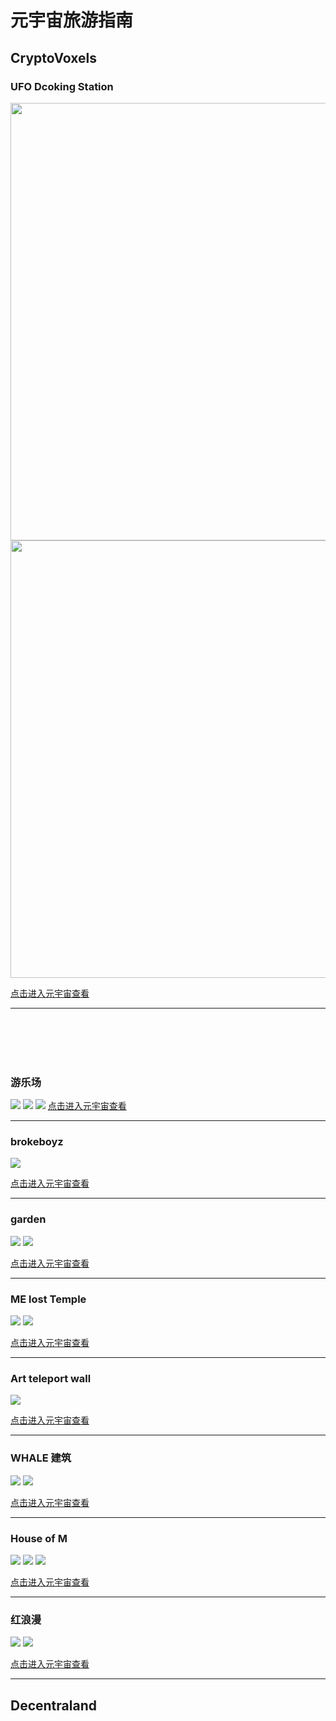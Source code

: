 # 元宇宙旅游指南

## CryptoVoxels

### UFO Dcoking Station

<img src="./pics/UFO1.png" alt="" style="width: 700px;">
<img src="./pics/UFO2.png" alt="" style="width: 700px;">

[点击进入元宇宙查看](https://www.cryptovoxels.com/play?coords=W@909E,179S,14F)

-------------

<br><br><br><br>

### 游乐场


![](./pics/playground1.png)
![](./pics/playground2.png)
![](./pics/playground3.png)
[点击进入元宇宙查看](https://www.cryptovoxels.com/play?coords=SE@647W,227N,7.5U)

-------------

### brokeboyz
![](./pics/brokeboyz.png)

[点击进入元宇宙查看](https://www.cryptovoxels.com/play?coords=N@709W,215N,4.5F)

-------------

### garden
![](./pics/道场1.png)
![](./pics/道场2.png)

[点击进入元宇宙查看](https://www.cryptovoxels.com/play?coords=SW@1026E,349S,17F)

-------------

### ME lost Temple

![](./pics/theLostTemplate1.png)
![](./pics/theLostTemplate3.png)

[点击进入元宇宙查看](https://www.cryptovoxels.com/play?coords=W@827W,342N,19.5F)

-------------

### Art teleport wall 

![](./pics/art_teleport_wall.jpg)

[点击进入元宇宙查看](https://www.cryptovoxels.com/play?coords=E@452E,115N,3F)

-------------

### WHALE 建筑

![](./pics/WHALE建筑.png)
![](./pics/WHALE建筑2.png)

[点击进入元宇宙查看](https://www.cryptovoxels.com/play?coords=SW@443W,193S)

-------------

### House of M 

![](./pics/Mhouse1.png)
![](./pics/Mhouse2.png)
![](./pics/Mhouse3.png)

[点击进入元宇宙查看](https://www.cryptovoxels.com/play?coords=S@445W,320S,0.5U)

-------------

### 红浪漫

![](./pics/redKTV1.png)
![](./pics/redKTV2.png)

[点击进入元宇宙查看](https://www.cryptovoxels.com/play?coords=E@651E,284S,3.5U)


-------------

## Decentraland




